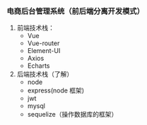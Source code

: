 ### 电商后台管理系统（前后端分离开发模式）

1. 前端技术栈：
   - Vue
   - Vue-router
   - Element-UI
   - Axios
   - Echarts
2. 后端技术栈（了解）
   - node
   - express(node 框架)
   - jwt
   - mysql
   - sequelize（操作数据库的框架）
